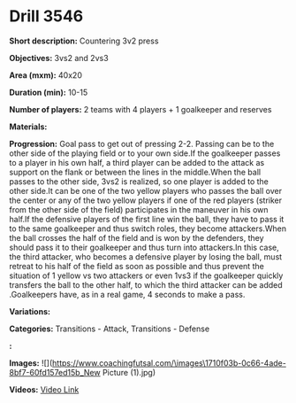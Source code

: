# Drill 3546

**Short description:**
Countering 3v2 press

**Objectives:**
3vs2 and 2vs3

**Area (mxm):**
40x20

**Duration (min):**
10-15

**Number of players:**
2 teams with 4 players + 1 goalkeeper and reserves

**Materials:**


**Progression:**
Goal pass to get out of pressing 2-2. Passing can be to the other side of the playing field or to your own side.If the goalkeeper passes to a player in his own half, a third player can be added to the attack as support on the flank or between the lines in the middle.When the ball passes to the other side, 3vs2 is realized, so one player is added to the other side.It can be one of the two yellow players who passes the ball over the center or any of the two yellow players if one of the red players (striker from the other side of the field) participates in the maneuver in his own half.If the defensive players of the first line win the ball, they have to pass it to the same goalkeeper and thus switch roles, they become attackers.When the ball crosses the half of the field and is won by the defenders, they should pass it to their goalkeeper and thus turn into attackers.In this case, the third attacker, who becomes a defensive player by losing the ball, must retreat to his half of the field as soon as possible and thus prevent the situation of 1 yellow vs two attackers or even 1vs3 if the goalkeeper quickly transfers the ball to the other half, to which the third attacker can be added .Goalkeepers have, as in a real game, 4 seconds to make a pass.

**Variations:**


**Categories:**
Transitions - Attack, Transitions - Defense

**:**


**Images:**
![](https://www.coachingfutsal.com/\images\1710f03b-0c66-4ade-8bf7-60fd157ed15b_New Picture (1).jpg)

**Videos:**
[Video Link](https://www.youtube.com/embed/oHeusymYfhc)

